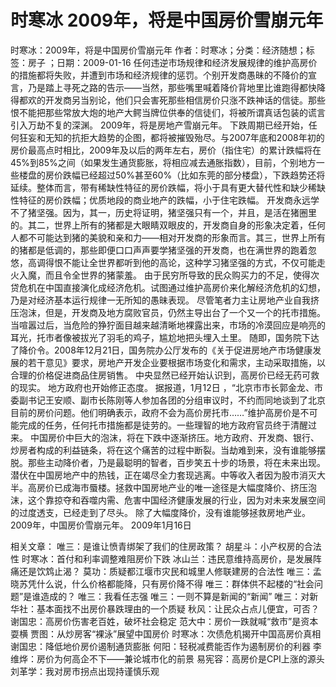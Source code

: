 # 时寒冰  2009年，将是中国房价雪崩元年

时寒冰：2009年，将是中国房价雪崩元年
作者：时寒冰；分类：经济随想；标签：房子 ；日期：2009-01-16
任何违逆市场规律和经济发展规律的维护高房价的措施都将失败，并遭到市场和经济规律的惩罚。个别开发商愚昧的不降价的宣言，乃是踏上寻死之路的告示——当然，那些嘴里喊着降价背地里比谁跑得都快降得都欢的开发商另当别论，他们只会害死那些相信房价只涨不跌神话的信徒。那些恨不能把那些常放大炮的地产大鳄当牌位供奉的信徒们，将被所谓真话包装的谎言引入万劫不复的深渊。
2009年，将是房地产雪崩元年。
下跌周期已经开始，任何狂妄和无知的抗拒大趋势的企图，都将被摧毁殆尽。与2007年底和2008年初的房价最高点时相比，2009年及以后的两年左右，房价（指住宅）的累计跌幅将在45%到85%之间（如果发生通货膨胀，将相应减去通胀指数），目前，个别地方一些楼盘的房价跌幅已经超过50%甚至60%（比如东莞的部分楼盘），下跌趋势还将延续。整体而言，带有稀缺性特征的房价跌幅，将小于具有更大替代性和缺少稀缺性特征的房价跌幅；优质地段的商业地产的跌幅，小于住宅跌幅。
开发商永远学不了猪坚强。因为，其一，历史将证明，猪坚强只有一个，并且，是活在猪圈里的。其二，世界上所有的猪都是大眼睛双眼皮的，开发商自身的形象决定着，任何人都不可能达到猪的美貌和亲和力——相对开发商的形象而言。其三，世界上所有的猪都是低调的，那些即便口口声声要学猪坚强的开发商，也在满世界的跑着忽悠，高调得恨不能让全世界都听到他的高论，这种学习猪坚强的方式，不仅可能走火入魔，而且令全世界的猪蒙羞。
由于民穷所导致的民众购买力的不足，使得次贷危机在中国直接演化成经济危机。试图通过维护高房价来化解经济危机的幻想，乃是对经济基本运行规律一无所知的愚昧表现。
尽管笔者力主让房地产业自我挤压泡沫，但是，开发商及地方腐败官员，仍然主导出台了一个又一个的托市措施。当喧嚣过后，当危险的狰狞面目越来越清晰地裸露出来，市场的冷漠回应是响亮的耳光，托市者像被拔光了羽毛的鸡子，尴尬地把头埋入土里。
随即，国务院下达了降价令。2008年12月21日，国务院办公厅发布的《关于促进房地产市场健康发展的若干意见》要求，房地产开发企业要根据市场变化和需求，主动采取措施，以合理的价格促进商品住房销售。
中央显然已经开始认识到，高房价已经无药可救的现实。
地方政府也开始修正态度。
据报道，1月12日 ，“北京市市长郭金龙、市委副书记王安顺、副市长陈刚等人参加各团的分组审议时，不约而同地谈到了北京目前的房价问题。他们明确表示，政府不会为高价房托市……”维护高房价是不可能完成的任务，任何托市措施都是徒劳的。一些理智的地方政府官员终于清醒过来。
中国房价中巨大的泡沫，将在下跌中逐渐挤压。地方政府、开发商、银行、炒房者构成的利益链条，将在这个痛苦的过程中断裂。当劫难到来，没有谁能够摆脱。那些主动降价者，乃是最聪明的智者，百步笑五十步的场景，将在未来出现。
潜伏在中国房地产中的热钱，正在竭尽全力套现逃离。中等收入者因为股市消灭大半。高房价已成海市蜃楼。拯救中国房地产业的唯一途径是大幅度降价、挤压泡沫，这个靠掠夺和吞噬内需、危害中国经济健康发展的行业，因为对未来发展空间的过度透支，已经走到了尽头。
除了大幅度降价，没有谁能够拯救房地产业。
2009年，中国房价雪崩元年。
2009年1月16日

相关文章：
唯三：是谁让愤青绑架了我们的住房政策？
胡星斗：小产权房的合法性
时寒冰：首付和利率调整难阻房价下跌
冰山兰：违民意维持高房价，是发展阵痛还是饮鸩止渴？
莫功：质疑都江堰市灾民和城里人修联建房的合法性
唯三：孟晓苏凭什么说，什么价格都能降，只有房价降不得
唯三：群体供不起楼的“社会问题”是谁造成的？
唯三：我看任志强
唯三：一则不算是新闻的“新闻”
唯三：对新华社：基本面找不出房价暴跌理由的一个质疑
秋风：让民众占点儿便宜，可否？
谢国忠：高房价伤害老百姓，破坏社会稳定
范大中：房价一跌就喊“救市”是资本耍横
贾图：从炒房客“裸泳”展望中国房价
时寒冰：次债危机揭开中国高房价真相
谢国忠：降低地价房价遏制通货膨胀
何阳：轻税减费能否作为遏制房价的利器
李维烨：房价为何高企不下——兼论城市化的前景
易宪容：高房价是CPI上涨的源头
刘革学：我对房市拐点出现持谨慎乐观